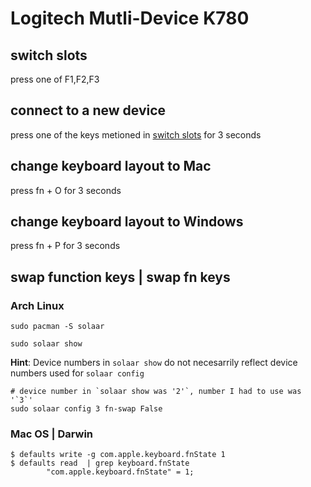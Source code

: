 # Logitech Mutli-Device K780

## switch slots

press one of F1,F2,F3

## connect to a new device
press one of the keys metioned in [switch slots](#switch-slots) for 3 seconds

## change keyboard layout to Mac

press fn + O for 3 seconds

## change keyboard layout to Windows

press fn  + P for 3 seconds

## swap function keys | swap fn keys

### Arch Linux

```
sudo pacman -S solaar

sudo solaar show
```

**Hint**: Device numbers in `solaar show` do not necesarrily reflect device numbers used for `solaar config`

```
# device number in `solaar show was '2'`, number I had to use was '`3`'
sudo solaar config 3 fn-swap False
```

### Mac OS | Darwin

```
$ defaults write -g com.apple.keyboard.fnState 1
$ defaults read  | grep keyboard.fnState
        "com.apple.keyboard.fnState" = 1;
```
